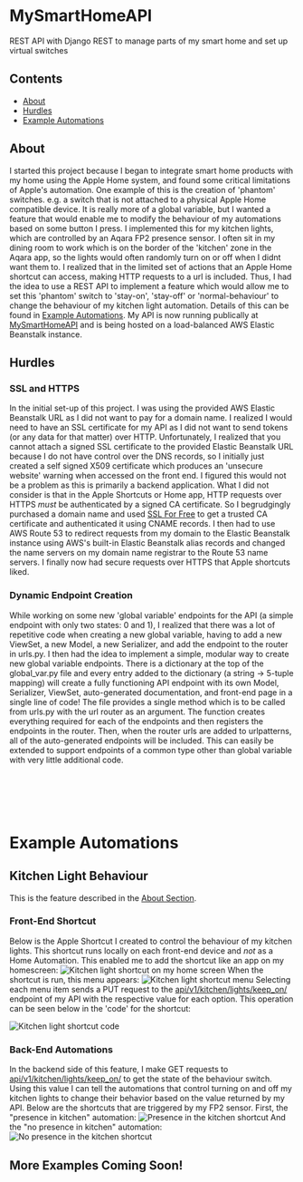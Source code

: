 # MySmartHomeAPI
REST API with Django REST to manage parts of my smart home and set up virtual switches

## Contents
- [About](#about)
- [Hurdles](#hurdles)
- [Example Automations](#example-automations)

## About
I started this project because I began to integrate smart home products with my home using the Apple Home system, and found some critical limitations of Apple's automation. One example of this is the creation of 'phantom' switches. e.g. a switch that is not attached to a physical Apple Home compatible device. It is really more of a global variable, but I wanted a feature that would enable me to modify the behaviour of my automations based on some button I press. I implemented this for my kitchen lights, which are controlled by an Aqara FP2 presence sensor. I often sit in my dining room to work which is on the border of the 'kitchen' zone in the Aqara app, so the lights would often randomly turn on or off when I didnt want them to. I realized that in the limited set of actions that an Apple Home shortcut can access, making HTTP requests to a url is included. Thus, I had the idea to use a REST API to implement a feature which would allow me to set this 'phantom' switch to 'stay-on', 'stay-off' or 'normal-behaviour' to change the behaviour of my kitchen light automation. Details of this can be found in [Example Automations](#kitchen-light-behaviour). My API is now running publically at [MySmartHomeAPI](https://mysmarthomeapi.software/) and is being hosted on a load-balanced AWS Elastic Beanstalk instance.

## Hurdles
### SSL and HTTPS
In the initial set-up of this project. I was using the provided AWS Elastic Beanstalk URL as I did not want to pay for a domain name. I realized I would need to have an SSL certificate for my API as I did not want to send tokens (or any data for that matter) over HTTP. Unfortunately, I realized that you cannot attach a signed SSL certificate to the provided Elastic Beanstalk URL because I do not have control over the DNS records, so I initially just created a self signed X509 certificate which produces an 'unsecure website' warning when accessed on the front end. I figured this would not be a problem as this is primarily a backend application. What I did not consider is that in the Apple Shortcuts or Home app, HTTP requests over HTTPS *must* be authenticated by a signed CA certificate. So I begrudgingly purchased a domain name and used [SSL For Free](https://www.sslforfree.com/) to get a trusted CA certificate and authenticated it using CNAME records. I then had to use AWS Route 53 to redirect requests from my domain to the Elastic Beanstalk instance using AWS's built-in Elastic Beanstalk alias records and changed the name servers on my domain name registrar to the Route 53 name servers. I finally now had secure requests over HTTPS that Apple shortcuts liked.

### Dynamic Endpoint Creation
While working on some new 'global variable' endpoints for the API (a simple endpoint with only two states: 0 and 1), I realized that there was a lot of repetitive code when creating a new global variable, having to add a new ViewSet, a new Model, a new Serializer, and add the endpoint to the router in urls.py. I then had the idea to implement a simple, modular way to create new global variable endpoints. There is a dictionary at the top of the global_var.py file and every entry added to the dictionary (a string -> 5-tuple mapping) will create a fully functioning API endpoint with its own Model, Serializer, ViewSet, auto-generated documentation, and front-end page in a single line of code! The file provides a single method which is to be called from urls.py with the url router as an argument. The function creates everything required for each of the endpoints and then registers the endpoints in the router. Then, when the router urls are added to urlpatterns, all of the auto-generated endpoints will be included. This can easily be extended to support endpoints of a common type other than global variable with very little additional code.

<br />
<br />
<br />
<br />

# Example Automations
## Kitchen Light Behaviour
This is the feature described in the [About Section](#about).
### Front-End Shortcut
Below is the Apple Shortcut I created to control the behaviour of my kitchen lights. This shortcut runs locally on each front-end device and *not* as a Home Automation. This enabled me to add the shortcut like an app on my homescreen:
![Kitchen light shortcut on my home screen](Examples/KitchenLightBehaviorApp.jpg?raw=true "Kitchen Light Behavior 'App'")
When the shortcut is run, this menu appears:
![Kitchen light shortcut menu](Examples/KitchenLightBehaviorAppInUse.jpg?raw=true "Kitchen Light Behavior Menu")
Selecting each menu item sends a PUT request to the [api/v1/kitchen/lights/keep_on/](https://mysmarthome.software/api/v1/kitchen/lights/keep_on/) endpoint of my API with the respective value for each option. This operation can be seen below in the 'code' for the shortcut:

![Kitchen light shortcut code](Examples/KitchenLightBehavior.jpg?raw=true "Kitchen Light Behavior Code")

### Back-End Automations
In the backend side of this feature, I make GET requests to [api/v1/kitchen/lights/keep_on/](https://mysmarthome.software/api/v1/kitchen/lights/keep_on/) to get the state of the behaviour switch. Using this value I can tell the automations that control turning on and off my kitchen lights to change their behavior based on the value returned by my API. Below are the shortcuts that are triggered by my FP2 sensor. First, the "presence in kitchen" automation:
![Presence in the kitchen shortcut](Examples/PresenceInKitchen.jpg?raw=true "Presence in Kitchen Shortcut")
And the "no presence in kitchen" automation:
![No presence in the kitchen shortcut](Examples/NoPresenceInKitchen.jpg?raw=true "No Presence in Kitchen Shortcut")

## More Examples Coming Soon!
